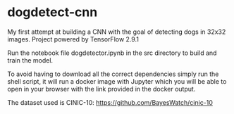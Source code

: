 # dogdetect-cnn
My first attempt at building a CNN with the goal of detecting dogs in 32x32 images.
Project powered by TensorFlow 2.9.1

Run the notebook file dogdetector.ipynb in the src directory to build and train the model.

To avoid having to download all the correct dependencies simply run the shell script, it will run a docker image with Jupyter which you will be able to open in your browser with the link provided in the docker output.

The dataset used is CINIC-10: https://github.com/BayesWatch/cinic-10
